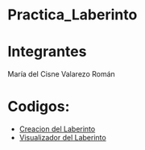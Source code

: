 # Practica_Laberinto
#  Integrantes
María del Cisne Valarezo Román 
# Codigos:

- [Creacion del Laberinto](laberinto/src/laberinto/LaberintoPostalLoja.java)
- [Visualizador del Laberinto](laberinto/src/laberinto/LaberintoVentana.java)



